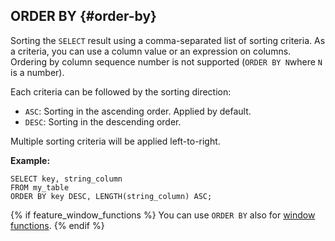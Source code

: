 ## ORDER BY {#order-by}

Sorting the `SELECT` result using a comma-separated list of sorting criteria. As a criteria, you can use a column value or an expression on columns. Ordering by column sequence number is not supported (`ORDER BY N`where `N` is a number).

Each criteria can be followed by the sorting direction:
* `ASC`: Sorting in the ascending order. Applied by default.
* `DESC`: Sorting in the descending order.

Multiple sorting criteria will be applied left-to-right.

**Example:**

```yql
SELECT key, string_column
FROM my_table
ORDER BY key DESC, LENGTH(string_column) ASC;
```
{% if feature_window_functions %}
You can use `ORDER BY` also for [window functions](../../window.md).
{% endif %}